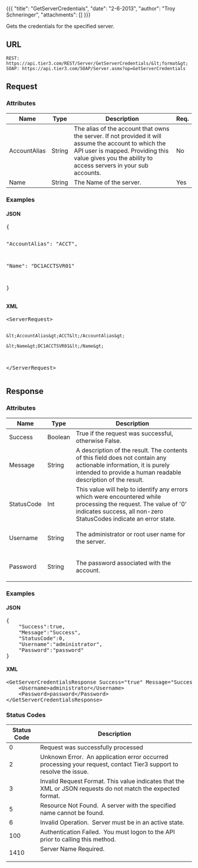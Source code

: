 {{{
  "title": "GetServerCredentials",
  "date": "2-6-2013",
  "author": "Troy Schneringer",
  "attachments": []
}}}

Gets the credentials for the specified server.

## URL

    REST: https://api.tier3.com/REST/Server/GetServerCredentials/&lt;format&gt;
    SOAP: https://api.tier3.com/SOAP/Server.asmx?op=GetServerCredentials

## Request
### Attributes
<table>
    <thead>
    <tr>
      <th>Name</th>
      <th>Type</th>
      <th>Description</th>
      <th>Req.</th>
    </tr>
  </thead>
  <tbody>
    <tr>
      <td>AccountAlias</td>
      <td>String</td>
      <td>The alias of the account that owns the server. If not provided it will assume the account to which the API user is mapped. Providing this value gives you the ability to access servers in your sub accounts.</td>
      <td>No</td>
    </tr>
    <tr>
      <td>Name</td>
      <td>String</td>
      <td>The Name of the server.</td>
      <td>Yes</td>
    </tr>
  </tbody>
</table>

### Examples
<h4>JSON</h4>
<pre>{

  "AccountAlias": "ACCT",

  "Name": "DC1ACCTSVR01"

}</pre>

<h4>XML</h4>
<pre>&lt;ServerRequest&gt;

    &lt;AccountAlias&gt;ACCT&lt;/AccountAlias&gt;

    &lt;Name&gt;DC1ACCTSVR01&lt;/Name&gt;

&lt;/ServerRequest&gt;</pre>

## Response
### Attributes
<table>
  <thead>
  <tr>
    <th>Name</th>
    <th>Type</th>
    <th>Description</th>
  </tr>
</thead>
<tbody>
    <tr>
      <td>Success</td>
      <td>Boolean</td>
      <td>True if the request was successful, otherwise False.</td>
    </tr>
    <tr>
      <td>Message</td>
      <td>String</td>
      <td>A description of the result. The contents of this field does not contain any actionable information, it is purely intended to provide a human readable description of the result.</td>
    </tr>
    <tr>
      <td>StatusCode</td>
      <td>Int</td>
      <td>This value will help to identify any errors which were encountered while processing the request. The value of '0' indicates success, all non-zero StatusCodes indicate an error state.</td>
    </tr>
    <tr>
      <td>Username</td>
      <td>String</td>
      <td>
        <p>The administrator or root user name for the server.</p>
      </td>
    </tr>
    <tr>
      <td>Password</td>
      <td>String</td>
      <td>
        <p>The password associated with the account.</p>
      </td>
    </tr>
  </tbody>
</table>

### Examples
<h4>JSON</h4>
<pre>{<br />    "Success":true,<br />    "Message":"Success",<br />    "StatusCode":0,<br />    "Username":"administrator",<br />    "Password":"password"<br />}</pre>

<h4>XML</h4>
<pre>&lt;GetServerCredentialsResponse Success="true" Message="Successfully retrieved servers" StatusCode="0"&gt;<br />    &lt;Username&gt;administrator&lt;/Username&gt;<br />    &lt;Password&gt;password&lt;/Password&gt;<br />&lt;/GetServerCredentialsResponse&gt;</pre>

### Status Codes
<table>
  <thead>
  <tr>
    <th>Status Code</th>
    <th>Description</th>
  </tr>
</thead>
<tbody>
    <tr>
      <td>0</td>
      <td>Request was successfully processed</td>
    </tr>
    <tr>
      <td>2</td>
      <td>Unknown Error. &nbsp;An application error occurred processing your request, contact Tier3 support to resolve the issue.</td>
    </tr>
    <tr>
      <td>3</td>
      <td>Invalid Request Format. This value indicates that the XML or JSON requests do not match the expected format.</td>
    </tr>
    <tr>
      <td>5</td>
      <td>Resource Not Found. &nbsp;A server with the specified name cannot be found.</td>
    </tr>
    <tr>
      <td>6</td>
      <td>Invalid Operation. &nbsp;Server must be in an active state.</td>
    </tr>
    <tr>
      <td>100</td>
      <td>Authentication Failed. &nbsp;You must logon to the API prior to calling this method.</td>
    </tr>
    <tr>
      <td>1410</td>
      <td>Server Name Required.&nbsp;
        <br />
        <br />
      </td>
    </tr>
  </tbody>
</table>